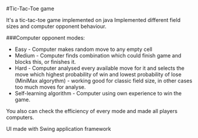 #Tic-Tac-Toe game

It's a tic-tac-toe game implemented on java
Implemented different field sizes and computer opponent behaviour. 

###Computer opponent modes:
* Easy - Computer makes random move to any empty cell
* Medium - Computer finds combination which could finish game and blocks this, or finishes it. 
* Hard - Computer analysed every available move for it and selects the move which highest probability of win and lowest probability of lose (MiniMax algorythm) - working good for classic field size, in other cases too much moves for analyse.
* Self-learning algorithm - Computer using own experience to win the game.

You also can check the efficiency of every mode and made all players computers. 

UI made with Swing application framework
